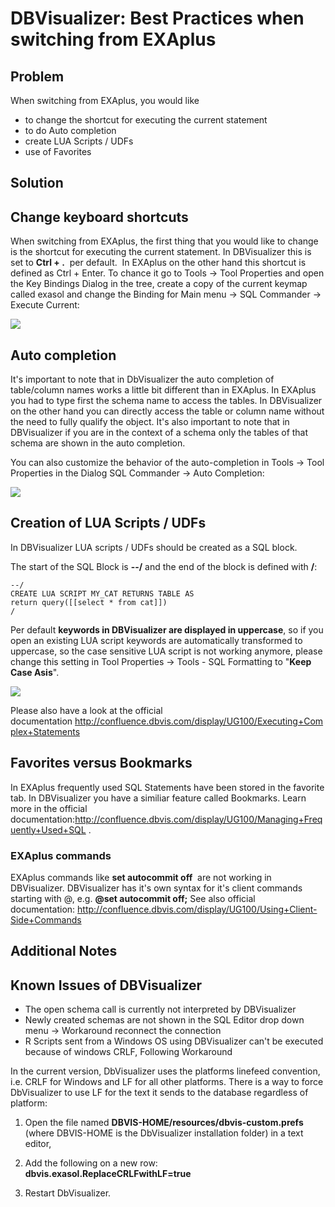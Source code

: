 # DBVisualizer: Best Practices when switching from EXAplus 
## Problem

When switching from EXAplus, you would like

* to change the shortcut for executing the current statement
* to do Auto completion
* create LUA Scripts / UDFs
* use of Favorites

## Solution

## Change keyboard shortcuts

When switching from EXAplus, the first thing that you would like to change is the shortcut for executing the current statement. In DBVisualizer this is set to **Ctrl + .**  per default.  In EXAplus on the other hand this shortcut is defined as Ctrl + Enter. To chance it go to Tools -> Tool Properties and open the Key Bindings Dialog in the tree, create a copy of the current keymap called exasol and change the Binding for Main menu -> SQL Commander -> Execute Current:

![](images/image-2018-07-09-09-27-51-989.png)

## Auto completion

It's important to note that in DbVisualizer the auto completion of table/column names works a little bit different than in EXAplus. In EXAplus you had to type first the schema name to access the tables. In DBVisualizer on the other hand you can directly access the table or column name without the need to fully qualify the object. It's also important to note that in DBVisualizer if you are in the context of a schema only the tables of that schema are shown in the auto completion.

You can also customize the behavior of the auto-completion in Tools -> Tool Properties in the Dialog SQL Commander -> Auto Completion:

![](images/image-2018-07-09-09-31-27-731.png)

## Creation of LUA Scripts / UDFs

In DBVisualizer LUA scripts / UDFs should be created as a SQL block.

The start of the SQL Block is **--/** and the end of the block is defined with **/**:


```"code-java"
--/ 
CREATE LUA SCRIPT MY_CAT RETURNS TABLE AS  
return query([[select * from cat]])  
/
```
Per default **keywords in DBVisualizer are displayed in uppercase**, so if you open an existing LUA script keywords are automatically transformed to uppercase, so the case sensitive LUA script is not working anymore, please change this setting in Tool Properties -> Tools - SQL Formatting to "**Keep Case Asis**".

![](images/image-2018-07-10-09-42-23-824.png)

Please also have a look at the official documentation <http://confluence.dbvis.com/display/UG100/Executing+Complex+Statements>

## Favorites versus Bookmarks

In EXAplus frequently used SQL Statements have been stored in the favorite tab. In DBVisualizer you have a similiar feature called Bookmarks. Learn more in the official documentation:<http://confluence.dbvis.com/display/UG100/Managing+Frequently+Used+SQL> .

### EXAplus commands

EXAplus commands like **set autocommit off**  are not working in DBVisualizer. DBVisualizer has it's own syntax for it's client commands starting with @, e.g. **@set autocommit off;** See also official documentation: <http://confluence.dbvis.com/display/UG100/Using+Client-Side+Commands> 

## Additional Notes

## Known Issues of DBVisualizer

* The open schema call is currently not interpreted by DBVisualizer
* Newly created schemas are not shown in the SQL Editor drop down menu -> Workaround reconnect the connection
* R Scripts sent from a Windows OS using DBVisualizer can't be executed because of windows CRLF, Following Workaround

In the current version, DbVisualizer uses the platforms linefeed convention, i.e. CRLF for Windows and LF for all other platforms. There is a way to force DbVisualizer to use LF for the text it sends to the database regardless of platform:

1) Open the file named **DBVIS-HOME/resources/dbvis-custom.prefs** (where DBVIS-HOME is the DbVisualizer installation folder) in a text editor,

2) Add the following on a new row: **dbvis.exasol.ReplaceCRLFwithLF=true**

3) Restart DbVisualizer. 

